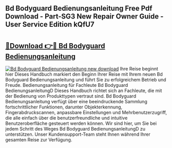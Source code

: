 ## Bd Bodyguard Bedienungsanleitung Free Pdf Download - Part-SG3 New Repair Owner Guide - User Service Edition kQfU7

# <h2><a href="http://df647m.blite.top/?on=Bd+Bodyguard+Bedienungsanleitung">🔗Download 👉🔴 Bd Bodyguard Bedienungsanleitung</a></h2>

[![Bd Bodyguard Bedienungsanleitung new download](https://i.imgur.com/lujVjoI.png)](http://df647m.blite.top/?on=Bd+Bodyguard+Bedienungsanleitung)
Ihre Reise beginnt hier Dieses Handbuch markiert den Beginn Ihrer Reise mit Ihrem neuen Bd Bodyguard Bedienungsanleitung und führt Sie zu erfolgreichem Betrieb und Freude. Bedienungsanleitung für Fachleute Bd Bodyguard BedienungsanleitungD Dieses Handbuch richtet sich an Fachleute, die mit der Bedienung von Produkttypen vertraut sind. Bd Bodyguard Bedienungsanleitung verfügt über eine beeindruckende Sammlung fortschrittlicher Funktionen, darunter Objekterkennung, Fingerabdruckscannen, anpassbare Einstellungen und Mehrbenutzerzugriff, die alle einfach über die benutzerfreundliche und intuitive Benutzeroberfläche gesteuert werden können. Wir sind hier, um Sie bei jedem Schritt des Weges Bd Bodyguard BedienungsanleitungD zu unterstützen. Unser Kundensupport-Team steht Ihnen während Ihrer gesamten Reise zur Verfügung.
